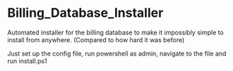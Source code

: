 # Billing_Database_Installer
Automated installer for the billing database to make it impossibly simple to install from anywhere. (Compared to how hard it was before)

Just set up the config file, run powershell as admin, navigate to the file and run install.ps1
